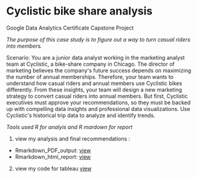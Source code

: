 # Cyclistic bike share analysis
Google Data Analytics Certificate Capstone Project

*The purpose of this case study is to figure out a way to turn casual riders into members.*

Scenario:  You are a junior data analyst working in the marketing analyst team at Cyclistic, a bike-share company in Chicago. The director of marketing believes the company's future success depends on maximizing the number of annual memberships. Therefore, your team wants to understand how casual riders and annual members use Cyclistic bikes differently. From these insights, your team will design a new marketing strategy to convert casual riders into annual members. But first, Cyclistic executives must approve your recommendations, so they must be backed up with compelling data insights and professional data visualizations. Use Cyclistic's historical trip data to analyze and identify trends. 

*Tools used R for analyis and R mardown for report*

1. view my analysis and final recommendations :
- Rmarkdown_PDF_output: [view](https://github.com/howhowcarabao/Cyclistic-bike-share_analysis/blob/main/REPORT.pdf)
- Rmarkdown_html_report: [view](https://rpubs.com/vacarlos/Cyclistic)

2. view my code for tableau [view](https://github.com/howhowcarabao/Cyclistic-bike-share_analysis/blob/main/Final-for-Tableau.R)
